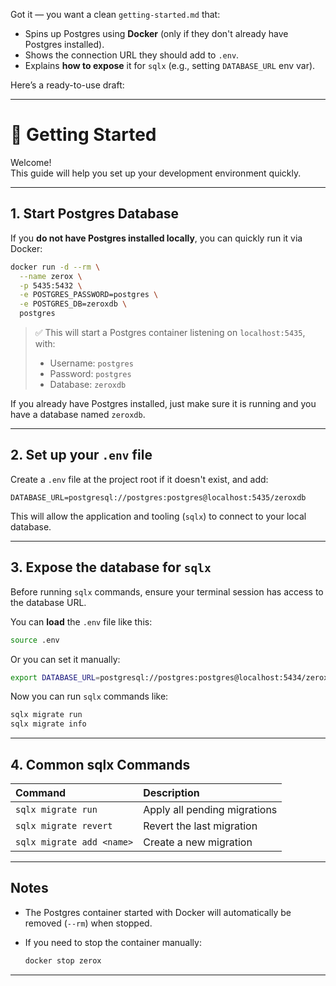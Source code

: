 Got it — you want a clean `getting-started.md` that:

- Spins up Postgres using **Docker** (only if they don't already have Postgres installed).
- Shows the connection URL they should add to `.env`.
- Explains **how to expose** it for `sqlx` (e.g., setting `DATABASE_URL` env var).

Here’s a ready-to-use draft:

---

# 🚀 Getting Started

Welcome!  
This guide will help you set up your development environment quickly.

---

## 1. Start Postgres Database

If you **do not have Postgres installed locally**, you can quickly run it via Docker:

```bash
docker run -d --rm \
  --name zerox \
  -p 5435:5432 \
  -e POSTGRES_PASSWORD=postgres \
  -e POSTGRES_DB=zeroxdb \
  postgres
```

> ✅ This will start a Postgres container listening on `localhost:5435`, with:
> - Username: `postgres`
> - Password: `postgres`
> - Database: `zeroxdb`

If you already have Postgres installed, just make sure it is running and you have a database named `zeroxdb`.

---

## 2. Set up your `.env` file

Create a `.env` file at the project root if it doesn't exist, and add:

```env
DATABASE_URL=postgresql://postgres:postgres@localhost:5435/zeroxdb
```

This will allow the application and tooling (`sqlx`) to connect to your local database.

---

## 3. Expose the database for `sqlx`

Before running `sqlx` commands, ensure your terminal session has access to the database URL.

You can **load** the `.env` file like this:

```bash
source .env
```

Or you can set it manually:

```bash
export DATABASE_URL=postgresql://postgres:postgres@localhost:5434/zeroxdb
```

Now you can run `sqlx` commands like:

```bash
sqlx migrate run
sqlx migrate info
```

---

## 4. Common sqlx Commands

| Command                   | Description                  |
| :------------------------ | :--------------------------- |
| `sqlx migrate run`        | Apply all pending migrations |
| `sqlx migrate revert`     | Revert the last migration    |
| `sqlx migrate add <name>` | Create a new migration       |

---

## Notes
- The Postgres container started with Docker will automatically be removed (`--rm`) when stopped.
- If you need to stop the container manually:

  ```bash
  docker stop zerox
  ```

---